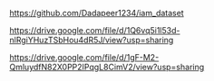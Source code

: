 https://github.com/Dadapeer1234/iam_dataset

https://drive.google.com/file/d/1Q6vq5i1l53d-nlRgiYHuzTSbHou4dR5J/view?usp=sharing


https://drive.google.com/file/d/1gF-M2-QmluydfN82X0PP2IPqgL8CimV2/view?usp=sharing
